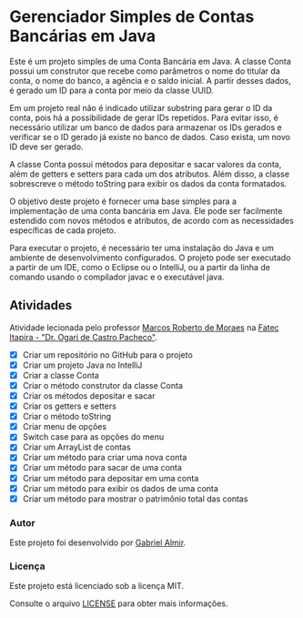 #  Gerenciador Simples de Contas Bancárias em Java

Este é um projeto simples de uma Conta Bancária em Java. A classe Conta possui um construtor que recebe como parâmetros o nome do titular da conta, o nome do banco, a agência e o saldo inicial. A partir desses dados, é gerado um ID para a conta por meio da classe UUID.

Em um projeto real não é indicado utilizar substring para gerar o ID da conta, pois há a possibilidade de gerar IDs repetidos. Para evitar isso, é necessário utilizar um banco de dados para armazenar os IDs gerados e verificar se o ID gerado já existe no banco de dados. Caso exista, um novo ID deve ser gerado.

A classe Conta possui métodos para depositar e sacar valores da conta, além de getters e setters para cada um dos atributos. Além disso, a classe sobrescreve o método toString para exibir os dados da conta formatados.

O objetivo deste projeto é fornecer uma base simples para a implementação de uma conta bancária em Java. Ele pode ser facilmente estendido com novos métodos e atributos, de acordo com as necessidades específicas de cada projeto.

Para executar o projeto, é necessário ter uma instalação do Java e um ambiente de desenvolvimento configurados. O projeto pode ser executado a partir de um IDE, como o Eclipse ou o IntelliJ, ou a partir da linha de comando usando o compilador javac e o executável java.

## Atividades

Atividade lecionada pelo professor [Marcos Roberto de Moraes](https://github.com/maromo71)
na [Fatec Itapira - "Dr. Ogari de Castro Pacheco"](https://fatecitapira.edu.br/).

- [x] Criar um repositório no GitHub para o projeto
- [x] Criar um projeto Java no IntelliJ
- [x] Criar a classe Conta
- [x] Criar o método construtor da classe Conta
- [x] Criar os métodos depositar e sacar
- [x] Criar os getters e setters
- [x] Criar o método toString
- [x] Criar menu de opções
- [x] Switch case para as opções do menu
- [x] Criar um ArrayList de contas
- [x] Criar um método para criar uma nova conta
- [x] Criar um método para sacar de uma conta
- [x] Criar um método para depositar em uma conta
- [x] Criar um método para exibir os dados de uma conta
- [x] Criar um método para mostrar o patrimônio total das contas

### Autor

Este projeto foi desenvolvido por  [Gabriel Almir](https://github.com/momentoalmir).

### Licença

Este projeto está licenciado sob a licença MIT. 

Consulte o arquivo [LICENSE](LICENSE) para obter mais informações.